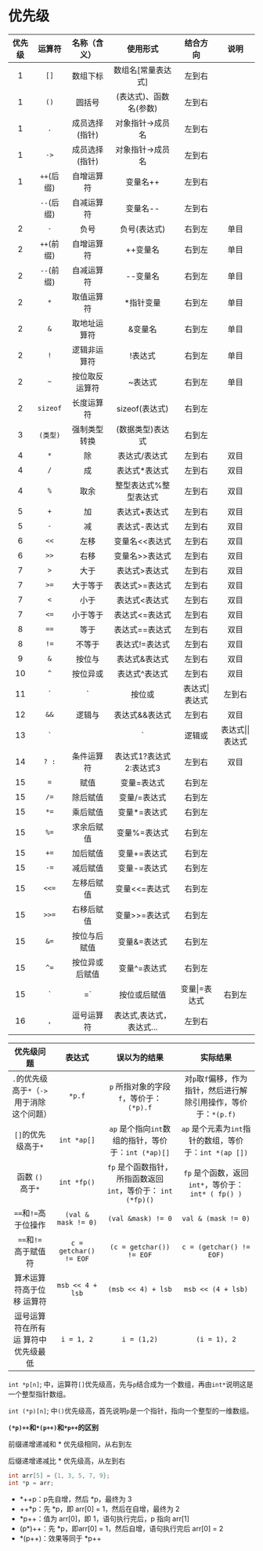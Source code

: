 # 优先级

| 优先级 |   运算符   |  名称（含义）  |         使用形式         | 结合方向 | 说明 |
| :----: | :--------: | :------------: | :----------------------: | :------: | :--: |
|   1    |    `[]`    |    数组下标    |    数组名[常量表达式]    |  左到右  |      |
|   1    |    `()`    |     圆括号     |  (表达式)、函数名(参数)  |  左到右  |      |
|   1    |    `.`     | 成员选择(指针) |     对象指针->成员名     |  左到右  |      |
|   1    |    `->`    | 成员选择(指针) |     对象指针->成员名     |  左到右  |      |
|   1    | `++`(后缀) |   自增运算符   |         变量名++         |  左到右  |      |
|        | `--`(后缀) |   自减运算符   |         变量名--         |  左到右  |      |
|   2    |    `-`     |      负号      |       负号(表达式)       |  右到左  | 单目 |
|   2    | `++`(前缀) |   自增运算符   |         ++变量名         |  右到左  | 单目 |
|   2    | `--`(前缀) |   自减运算符   |         --变量名         |  右到左  | 单目 |
|   2    |    `*`     |   取值运算符   |        *指针变量         |  右到左  | 单目 |
|   2    |    `&`     |  取地址运算符  |         &变量名          |  右到左  | 单目 |
|   2    |    `!`     |  逻辑非运算符  |         !表达式          |  右到左  | 单目 |
|   2    |    `~`     | 按位取反运算符 |         ~表达式          |  右到左  | 单目 |
|   2    |  `sizeof`  |   长度运算符   |      sizeof(表达式)      |  右到左  |      |
|   3    |  `(类型)`  |  强制类型转换  |     (数据类型)表达式     |  右到左  |      |
|   4    |    `*`     |       除       |      表达式/表达式       |  左到右  | 双目 |
|   4    |    `/`     |       成       |      表达式*表达式       |  左到右  | 双目 |
|   4    |    `%`     |      取余      |  整型表达式%整型表达式   |  左到右  | 双目 |
|   5    |    `+`     |       加       |      表达式+表达式       |  左到右  | 双目 |
|   5    |    `-`     |       减       |      表达式-表达式       |  左到右  | 双目 |
|   6    |    `<<`    |      左移      |      变量名<<表达式      |  左到右  | 双目 |
|   6    |    `>>`    |      右移      |      变量名>>表达式      |  左到右  | 双目 |
|   7    |    `>`     |      大于      |      表达式>表达式       |  左到右  | 双目 |
|   7    |    `>=`    |    大于等于    |      表达式>=表达式      |  左到右  | 双目 |
|   7    |    `<`     |      小于      |      表达式<表达式       |  左到右  | 双目 |
|   7    |    `<=`    |    小于等于    |      表达式<=表达式      |  左到右  | 双目 |
|   8    |    `==`    |      等于      |      表达式==表达式      |  左到右  | 双目 |
|   8    |    `!=`    |     不等于     |      表达式!=表达式      |  左到右  | 双目 |
|   9    |    `&`     |     按位与     |      表达式&表达式       |  左到右  | 双目 |
|   10   |    `^`     |    按位异或    |      表达式^表达式       |  左到右  | 双目 |
|   11   |    `|`     |     按位或     |      表达式\|表达式      |  左到右  | 双目 |
|   12   |    `&&`    |     逻辑与     |      表达式&&表达式      |  左到右  | 双目 |
|   13   |    `||`    |     逻辑或     |     表达式\|\|表达式     |  左到右  | 双目 |
|   14   |   `? :`    |   条件运算符   | 表达式1?表达式2:表达式3  |  左到右  | 双目 |
|   15   |    `=`     |      赋值      |       变量=表达式        |  右到左  |      |
|   15   |    `/=`    |    除后赋值    |       变量/=表达式       |  右到左  |      |
|   15   |    `*=`    |    乘后赋值    |       变量*=表达式       |  右到左  |      |
|   15   |    `%=`    |   求余后赋值   |       变量%=表达式       |  右到左  |      |
|   15   |    `+=`    |    加后赋值    |       变量+=表达式       |  右到左  |      |
|   15   |    `-=`    |    减后赋值    |       变量-=表达式       |  右到左  |      |
|   15   |   `<<=`    |   左移后赋值   |      变量<<=表达式       |  右到左  |      |
|   15   |   `>>=`    |   右移后赋值   |      变量>>=表达式       |  右到左  |      |
|   15   |    `&=`    |  按位与后赋值  |       变量&=表达式       |  右到左  |      |
|   15   |    `^=`    | 按位异或后赋值 |       变量^=表达式       |  右到左  |      |
|   15   |    `|=`    |  按位或后赋值  |      变量\|=表达式       |  右到左  |      |
|   16   |    `,`     |   逗号运算符   | 表达式,表达式，表达式... |  左到右  |      |

|                 优先级问题                 |         表达式         |                         误以为的结果                         |                           实际结果                           |
| :----------------------------------------: | :--------------------: | :----------------------------------------------------------: | :----------------------------------------------------------: |
| `.`的优先级高于`*`（`->`用于消除这个问题） |         `*p.f`         |           `p` 所指对象的字段 `f`，等价于：`(*p).f`           | 对`p`取`f`偏移，作为指针，然后进行解除引用操作，等价于：`*(p.f)` |
|            `[]`的优先级高于`*`             |      `int *ap[]`       |     `ap` 是个指向`int`数组的指针，等价于：`int (*ap)[]`      |    `ap` 是个元素为`int`指针的数组，等价于：`int *(ap [])`    |
|             函数 `()` 高于`*`              |      `int *fp()`       | `fp` 是个函数指针，所指函数返回 `int`，等价于： `int (*fp)()` |     `fp` 是个函数，返回 `int*`，等价于：`int* ( fp() )`      |
|            `==`和`!=`高于位操作            |  `(val & mask != 0)`   |                      `(val &mask) != 0`                      |                     `val & (mask != 0)`                      |
|           `==`和`!= `高于赋值符            | `c = getchar() != EOF` |                   `(c = getchar()) != EOF`                   |                   `c = (getchar() != EOF)`                   |
|         算术运算符高于位移 运算符          |    `msb << 4 + lsb`    |                      `(msb << 4) + lsb`                      |                      `msb << (4 + lsb)`                      |
|    逗号运算符在所有运 算符中优先级最低     |       `i = 1, 2`       |                         `i = (1,2)`                          |                         `(i = 1), 2`                         |


`int *p[n]`; 中，运算符`[]`优先级高，先与`p`结合成为一个数组，再由`int*`说明这是一个整型指针数组。

`int (*p)[n]`; 中`()`优先级高，首先说明`p`是一个指针，指向一个整型的一维数组。

**`(*p)++`和`*(p++)`和`*p++`的区别**

前缀递增递减和 * 优先级相同，从右到左

后缀递增递减比 * 优先级高，从左到右
```c
int arr[5] = {1, 3, 5, 7, 9};
int *p = arr;
```
+ *++p：p先自增，然后 *p，最终为 3
+ ++*p：先 *p，即 arr[0] = 1，然后在自增，最终为 2
+ *p++：值为 arr[0]，即 1，语句执行完后，p 指向 arr[1]
+ (p*)++：先 *p，即arr[0] = 1，然后自增，语句执行完后 arr[0] = 2
+ *(p++)：效果等同于 *p++